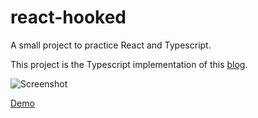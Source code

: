 # react-hooked
A small project to practice React and Typescript.

This project is the Typescript implementation of this [blog](https://www.freecodecamp.org/news/how-to-build-a-movie-search-app-using-react-hooks-24eb72ddfaf7/).

![Screenshot](https://cdn-media-1.freecodecamp.org/images/kbYsxsxb2D7mBhdlEmUrpMhRmOcQoR79vtT1)

[Demo](https://mogeko.github.io/react-hooked)
